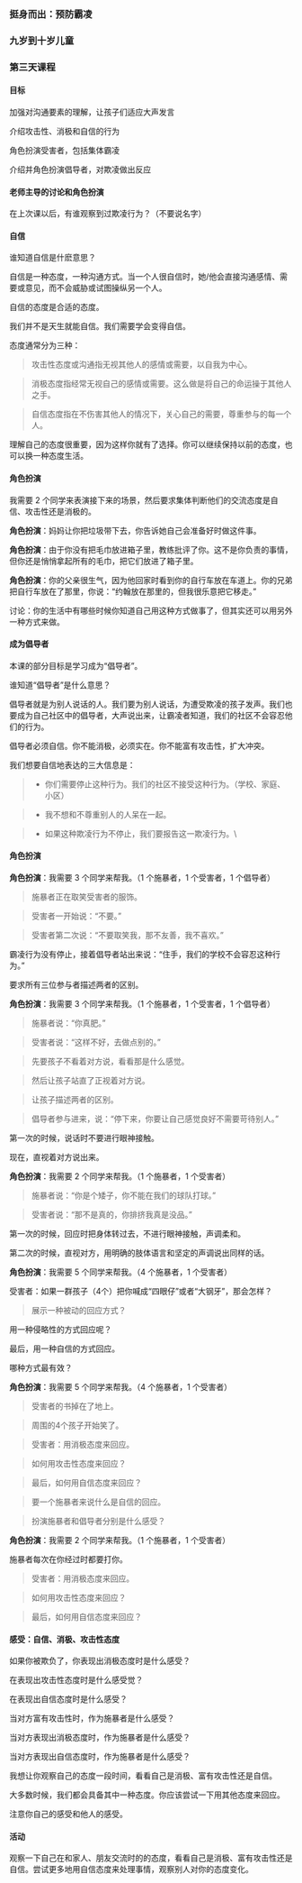 ### 挺身而出：预防霸凌

### 九岁到十岁儿童

### 第三天课程

#### 目标

加强对沟通要素的理解，让孩子们适应大声发言

介绍攻击性、消极和自信的行为

角色扮演受害者，包括集体霸凌

介绍并角色扮演倡导者，对欺凌做出反应

#### 老师主导的讨论和角色扮演

在上次课以后，有谁观察到过欺凌行为？（不要说名字）

#### 自信

谁知道自信是什麽意思？

自信是一种态度，一种沟通方式。当一个人很自信时，她/他会直接沟通感情、需要或意见，而不会威胁或试图操纵另一个人。

自信的态度是合适的态度。

我们并不是天生就能自信。我们需要学会变得自信。

态度通常分为三种：

> 攻击性态度或沟通指无视其他人的感情或需要，以自我为中心。

> 消极态度指经常无视自己的感情或需要。这么做是将自己的命运操于其他人之手。

> 自信态度指在不伤害其他人的情况下，关心自己的需要，尊重参与的每一个人。

理解自己的态度很重要，因为这样你就有了选择。你可以继续保持以前的态度，也可以换一种态度生活。

#### 角色扮演

我需要 2 个同学来表演接下来的场景，然后要求集体判断他们的交流态度是自信、攻击性还是消极的。

**角色扮演**：妈妈让你把垃圾带下去，你告诉她自己会准备好时做这件事。

**角色扮演**：由于你没有把毛巾放进箱子里，教练批评了你。这不是你负责的事情，但你还是悄悄拿起所有的毛巾，把它们放进了箱子里。

**角色扮演**：你的父亲很生气，因为他回家时看到你的自行车放在车道上。你的兄弟把自行车放在了那里，你说：“约翰放在那里的，但我很乐意把它移走。”

讨论：你的生活中有哪些时候你知道自己用这种方式做事了，但其实还可以用另外一种方式来做。

#### 成为倡导者

本课的部分目标是学习成为“倡导者”。

谁知道“倡导者”是什么意思？

倡导者就是为别人说话的人。我们要为别人说话，为遭受欺凌的孩子发声。我们也要成为自己社区中的倡导者，大声说出来，让霸凌者知道，我们的社区不会容忍他们的行为。

倡导者必须自信。你不能消极，必须实在。你不能富有攻击性，扩大冲突。

我们想要自信地表达的三大信息是：

>* 你们需要停止这种行为。我们的社区不接受这种行为。（学校、家庭、小区）

>* 我不想和不尊重别人的人呆在一起。

>* 如果这种欺凌行为不停止，我们要报告这一欺凌行为。\\

#### 角色扮演

**角色扮演**：我需要 3 个同学来帮我。（1 个施暴者，1 个受害者，1 个倡导者）

> 施暴者正在取笑受害者的服饰。

> 受害者一开始说：“不要。”

> 受害者第二次说：“不要取笑我，那不友善，我不喜欢。”

霸凌行为没有停止，接着倡导者站出来说：“住手，我们的学校不会容忍这种行为。”

要求所有三位参与者描述两者的区别。

**角色扮演**：我需要 3 个同学来帮我。（1 个施暴者，1 个受害者，1 个倡导者）

> 施暴者说：“你真肥。”

> 受害者说：“这样不好，去做点别的。”

> 先要孩子不看着对方说，看看那是什么感觉。

> 然后让孩子站直了正视着对方说。

> 让孩子描述两者的区别。

> 倡导者参与进来，说：“停下来，你要让自己感觉良好不需要苛待别人。”

第一次的时候，说话时不要进行眼神接触。

现在，直视着对方说出来。

**角色扮演**：我需要 2 个同学来帮我。（1 个施暴者，1 个受害者）

> 施暴者说：“你是个矮子，你不能在我们的球队打球。”

> 受害者说：“那不是真的，你排挤我真是没品。”

第一次的时候，回应时把身体转过去，不进行眼神接触，声调柔和。

第二次的时候，直视对方，用明确的肢体语言和坚定的声调说出同样的话。

**角色扮演**：我需要 5 个同学来帮我。（4 个施暴者，1 个受害者）

受害者：如果一群孩子（4个）把你喊成“四眼仔”或者“大钢牙”，那会怎样？

> 展示一种被动的回应方式？



 用一种侵略性的方式回应呢？



 最后，用一种自信的方式回应。



 哪种方式最有效？


**角色扮演**：我需要 5 个同学来帮我。（4 个施暴者，1 个受害者）



> 受害者的书掉在了地上。



> 周围的4个孩子开始笑了。



> 受害者：用消极态度来回应。



> 如何用攻击性态度来回应？



> 最后，如何用自信态度来回应？



> 要一个施暴者来说什么是自信的回应。



> 扮演施暴者和倡导者分别是什么感受？



**角色扮演**：我需要 2 个同学来帮我。（1 个施暴者，1 个受害者）



施暴者每次在你经过时都要打你。



> 受害者：用消极态度来回应。



> 如何用攻击性态度来回应？



> 最后，如何用自信态度来回应？



#### 感受：自信、消极、攻击性态度



如果你被欺负了，你表现出消极态度时是什么感受？



在表现出攻击性态度时是什么感受觉？



在表现出自信态度时是什么感受？



当对方富有攻击性时，作为施暴者是什么感受？



当对方表现出消极态度时，作为施暴者是什么感受？



当对方表现出自信态度时，作为施暴者是什么感受？



我想让你观察自己的态度一段时间，看看自己是消极、富有攻击性还是自信。



大多数时候，我们都会具备其中一种态度。你应该尝试一下用其他态度来回应。



注意你自己的感受和他人的感受。



#### 活动



观察一下自己在和家人、朋友交流时的的态度，看看自己是消极、富有攻击性还是自信。尝试更多地用自信态度来处理事情，观察别人对你的态度变化。





